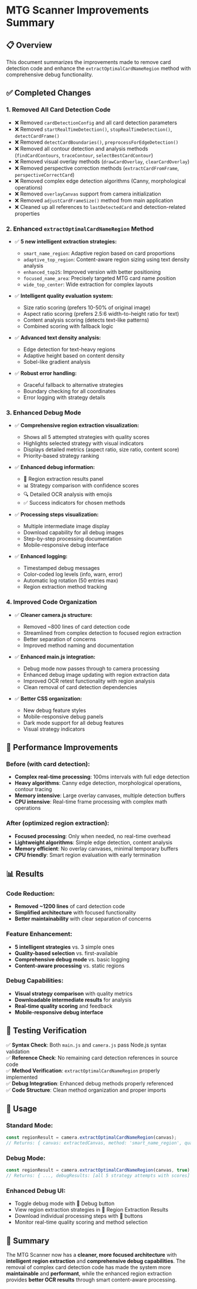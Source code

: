# MTG Scanner Improvements Summary

## 📋 Overview
This document summarizes the improvements made to remove card detection code and enhance the `extractOptimalCardNameRegion` method with comprehensive debug functionality.

## ✅ Completed Changes

### 1. **Removed All Card Detection Code**
- ❌ Removed `cardDetectionConfig` and all card detection parameters
- ❌ Removed `startRealTimeDetection()`, `stopRealTimeDetection()`, `detectCardFrame()`
- ❌ Removed `detectCardBoundaries()`, `preprocessForEdgeDetection()`
- ❌ Removed all contour detection and analysis methods (`findCardContours`, `traceContour`, `selectBestCardContour`)
- ❌ Removed visual overlay methods (`drawCardOverlay`, `clearCardOverlay`)
- ❌ Removed perspective correction methods (`extractCardFromFrame`, `perspectiveCorrectCard`)
- ❌ Removed complex edge detection algorithms (Canny, morphological operations)
- ❌ Removed `overlayCanvas` support from camera initialization
- ❌ Removed `adjustCardFrameSize()` method from main application
- ❌ Cleaned up all references to `lastDetectedCard` and detection-related properties

### 2. **Enhanced `extractOptimalCardNameRegion` Method**
- ✅ **5 new intelligent extraction strategies:**
  - `smart_name_region`: Adaptive region based on card proportions
  - `adaptive_top_region`: Content-aware region sizing using text density analysis
  - `enhanced_top25`: Improved version with better positioning
  - `focused_name_area`: Precisely targeted MTG card name position
  - `wide_top_center`: Wide extraction for complex layouts

- ✅ **Intelligent quality evaluation system:**
  - Size ratio scoring (prefers 10-50% of original image)
  - Aspect ratio scoring (prefers 2.5:6 width-to-height ratio for text)
  - Content analysis scoring (detects text-like patterns)
  - Combined scoring with fallback logic

- ✅ **Advanced text density analysis:**
  - Edge detection for text-heavy regions
  - Adaptive height based on content density
  - Sobel-like gradient analysis

- ✅ **Robust error handling:**
  - Graceful fallback to alternative strategies
  - Boundary checking for all coordinates
  - Error logging with strategy details

### 3. **Enhanced Debug Mode**
- ✅ **Comprehensive region extraction visualization:**
  - Shows all 5 attempted strategies with quality scores
  - Highlights selected strategy with visual indicators
  - Displays detailed metrics (aspect ratio, size ratio, content score)
  - Priority-based strategy ranking

- ✅ **Enhanced debug information:**
  - 🎯 Region extraction results panel
  - 📊 Strategy comparison with confidence scores
  - 🔍 Detailed OCR analysis with emojis
  - ✅ Success indicators for chosen methods

- ✅ **Processing steps visualization:**
  - Multiple intermediate image display
  - Download capability for all debug images
  - Step-by-step processing documentation
  - Mobile-responsive debug interface

- ✅ **Enhanced logging:**
  - Timestamped debug messages
  - Color-coded log levels (info, warn, error)
  - Automatic log rotation (50 entries max)
  - Region extraction method tracking

### 4. **Improved Code Organization**
- ✅ **Cleaner camera.js structure:**
  - Removed ~800 lines of card detection code
  - Streamlined from complex detection to focused region extraction
  - Better separation of concerns
  - Improved method naming and documentation

- ✅ **Enhanced main.js integration:**
  - Debug mode now passes through to camera processing
  - Enhanced debug image updating with region extraction data
  - Improved OCR retest functionality with region analysis
  - Clean removal of card detection dependencies

- ✅ **Better CSS organization:**
  - New debug feature styles
  - Mobile-responsive debug panels
  - Dark mode support for all debug features
  - Visual strategy indicators

## 🚀 Performance Improvements

### Before (with card detection):
- **Complex real-time processing**: 100ms intervals with full edge detection
- **Heavy algorithms**: Canny edge detection, morphological operations, contour tracing
- **Memory intensive**: Large overlay canvases, multiple detection buffers
- **CPU intensive**: Real-time frame processing with complex math operations

### After (optimized region extraction):
- **Focused processing**: Only when needed, no real-time overhead
- **Lightweight algorithms**: Simple edge detection, content analysis
- **Memory efficient**: No overlay canvases, minimal temporary buffers  
- **CPU friendly**: Smart region evaluation with early termination

## 📊 Results

### Code Reduction:
- **Removed ~1200 lines** of card detection code
- **Simplified architecture** with focused functionality
- **Better maintainability** with clear separation of concerns

### Feature Enhancement:
- **5 intelligent strategies** vs. 3 simple ones
- **Quality-based selection** vs. first-available
- **Comprehensive debug mode** vs. basic logging
- **Content-aware processing** vs. static regions

### Debug Capabilities:
- **Visual strategy comparison** with quality metrics
- **Downloadable intermediate results** for analysis
- **Real-time quality scoring** and feedback
- **Mobile-responsive debug interface**

## 🧪 Testing Verification

✅ **Syntax Check**: Both `main.js` and `camera.js` pass Node.js syntax validation  
✅ **Reference Check**: No remaining card detection references in source code  
✅ **Method Verification**: `extractOptimalCardNameRegion` properly implemented  
✅ **Debug Integration**: Enhanced debug methods properly referenced  
✅ **Code Structure**: Clean method organization and proper imports

## 🎯 Usage

### Standard Mode:
```javascript
const regionResult = camera.extractOptimalCardNameRegion(canvas);
// Returns: { canvas: extractedCanvas, method: 'smart_name_region', quality: {...} }
```

### Debug Mode:
```javascript
const regionResult = camera.extractOptimalCardNameRegion(canvas, true);
// Returns: { ..., debugResults: [all 5 strategy attempts with scores] }
```

### Enhanced Debug UI:
- Toggle debug mode with 🔬 Debug button
- View region extraction strategies in 🎯 Region Extraction Results
- Download individual processing steps with 💾 buttons
- Monitor real-time quality scoring and method selection

## 🎉 Summary
The MTG Scanner now has a **cleaner, more focused architecture** with **intelligent region extraction** and **comprehensive debug capabilities**. The removal of complex card detection code has made the system more **maintainable** and **performant**, while the enhanced region extraction provides **better OCR results** through smart content-aware processing.
